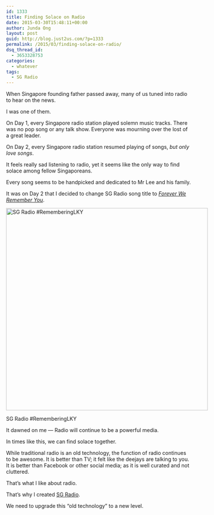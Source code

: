 ```yaml
---
id: 1333
title: Finding Solace on Radio
date: 2015-03-30T15:48:11+00:00
author: Junda Ong
layout: post
guid: http://blog.just2us.com/?p=1333
permalink: /2015/03/finding-solace-on-radio/
dsq_thread_id:
  - 3653328753
categories:
  - whatever
tags:
  - SG Radio
---
```

When Singapore founding father passed away, many of us tuned into radio to hear on the news.

I was one of them.

On Day 1, every Singapore radio station played solemn music tracks. There was no pop song or any talk show. Everyone was mourning over the lost of a great leader.

On Day 2, every Singapore radio station resumed playing of songs, _but only love songs_.

It feels really sad listening to radio, yet it seems like the only way to find solace among fellow Singaporeans.

Every song seems to be handpicked and dedicated to Mr Lee and his family.

It was on Day 2 that I decided to change SG Radio song title to <a href="http://blog.just2us.com/2015/03/forever-we-remember-you-mr-lee-kuan-yew/" onclick="__gaTracker('send', 'event', 'outbound-article', 'http://blog.just2us.com/2015/03/forever-we-remember-you-mr-lee-kuan-yew/', 'Forever We Remember You');" title="Forever We Remember You – Mr Lee Kuan Yew"><em>Forever We Remember You</em></a>.

<div id="attachment_1330" style="width: 560px" class="wp-caption aligncenter">
  <a href="http://blog.just2us.com/wp-content/uploads/2015/03/SG-Radio-RememberingLKY.jpg" onclick="__gaTracker('send', 'event', 'outbound-article', 'http://blog.just2us.com/wp-content/uploads/2015/03/SG-Radio-RememberingLKY.jpg', '');"><img class="wp-image-1330 size-large" src="http://blog.just2us.com/wp-content/uploads/2015/03/SG-Radio-RememberingLKY-1024x1024.jpg" alt="SG Radio #RememberingLKY" width="550" height="550" srcset="http://blog.just2us.com/wp-content/uploads/2015/03/SG-Radio-RememberingLKY-150x150.jpg 150w, http://blog.just2us.com/wp-content/uploads/2015/03/SG-Radio-RememberingLKY-300x300.jpg 300w, http://blog.just2us.com/wp-content/uploads/2015/03/SG-Radio-RememberingLKY-1024x1024.jpg 1024w, http://blog.just2us.com/wp-content/uploads/2015/03/SG-Radio-RememberingLKY-600x600.jpg 600w, http://blog.just2us.com/wp-content/uploads/2015/03/SG-Radio-RememberingLKY-100x100.jpg 100w, http://blog.just2us.com/wp-content/uploads/2015/03/SG-Radio-RememberingLKY-200x200.jpg 200w, http://blog.just2us.com/wp-content/uploads/2015/03/SG-Radio-RememberingLKY-450x450.jpg 450w, http://blog.just2us.com/wp-content/uploads/2015/03/SG-Radio-RememberingLKY-900x900.jpg 900w" sizes="(max-width: 550px) 100vw, 550px" /></a>
  
  <p class="wp-caption-text">
    SG Radio #RememberingLKY
  </p>
</div>

It dawned on me &#8212; Radio will continue to be a powerful media.

In times like this, we can find solace together.

While traditional radio is an old technology, the function of radio continues to be awesome. It is better than TV; it felt like the deejays are talking to you. It is better than Facebook or other social media; as it is well curated and not cluttered.

That&#8217;s what I like about radio.

That&#8217;s why I created <a href="http://itunes.apple.com/us/app/sg-radio/id395605775?mt=8&at=11luru" onclick="__gaTracker('send', 'event', 'outbound-article', 'http://itunes.apple.com/us/app/sg-radio/id395605775?mt=8&at=11luru', 'SG Radio');" target="_blank">SG Radio</a>.

We need to upgrade this &#8220;old technology&#8221; to a new level.

<div style="font-size:0px;height:0px;line-height:0px;margin:0;padding:0;clear:both">
</div>